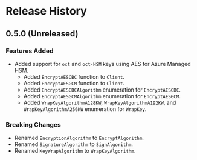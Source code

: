 # Release History

## 0.5.0 (Unreleased)

### Features Added

- Added support for `oct` and `oct-HSM` keys using AES for Azure Managed HSM.
  - Added `EncryptAESCBC` function to `Client`.
  - Added `EncryptAESGCM` function to `Client`.
  - Added `EncryptAESCBCAlgorithm` enumeration for `EncryptAESCBC`.
  - Added `EncryptAESGCMAlgorithm` enumeration for `EncryptAESGCM`.
  - Added `WrapKeyAlgorithmA128KW`, `WrapKeyAlgorithmA192KW`, and `WrapKeyAlgorithmA256KW` enumeration for `WrapKey`.

### Breaking Changes

- Renamed `EncryptionAlgorithm` to `EncryptAlgorithm`.
- Renamed `SignatureAlgorithm` to `SignAlgorithm`.
- Renamed `KeyWrapAlgorithm` to `WrapKeyAlgorithm`.
